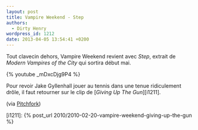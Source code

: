 ```yaml
---
layout: post
title: Vampire Weekend - Step
authors:
  - Dirty Henry
wordpress_id: 1212
date: 2013-04-05 13:54:41 +0200
---
```


Tout clavecin dehors, Vampire Weekend revient avec _Step_, extrait de _Modern
Vampires of the City_ qui sortira début mai.

{% youtube _mDxcDjg9P4 %}

Pour revoir Jake Gyllenhall jouer au tennis dans une tenue ridiculement drôle,
il faut retourner sur le clip de [_Giving Up The Gun_][i1211].

(via
[Pitchfork](http://pitchfork.com/reviews/tracks/15133-vampire-weekend-step/))

[i1211]: {% post_url 2010/2010-02-20-vampire-weekend-giving-up-the-gun %}

